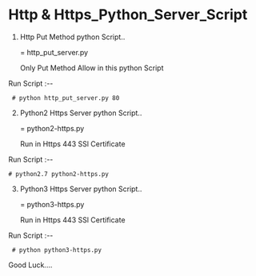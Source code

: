 # Http & Https_Python_Server_Script

1. Http Put Method python Script..

      = http_put_server.py

      Only Put Method Allow in this python Script
   
Run Script :--

     # python http_put_server.py 80

2. Python2  Https Server python Script..

      =  python2-https.py

      Run in Https  443  SSl Certificate

Run Script :--

    # python2.7 python2-https.py
   
3. Python3  Https Server python Script..

      = python3-https.py

      Run in Https  443  SSl Certificate

Run Script :--

     # python python3-https.py 

Good Luck....    
